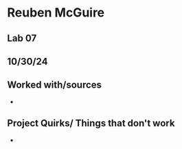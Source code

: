 # Reuben McGuire
## Lab 07
## 10/30/24
## Worked with/sources 
* 
## Project Quirks/ Things that don't work
* 